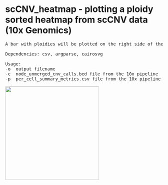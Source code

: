 # scCNV_heatmap - plotting a ploidy sorted heatmap from scCNV data (10x Genomics)
<pre>
A bar with ploidies will be plotted on the right side of the heatmap.

Dependencies: csv, argparse, cairosvg

Usage:
-o  output filename
-c  node_unmerged_cnv_calls.bed file from the 10x pipeline
-p  per_cell_summary_metrics.csv file from the 10x pipeline

<img src="https://raw.githubusercontent.com/StefanKurtenbach/scCNV_heatmap/master/heatmap.png" width = "300">

</pre>
